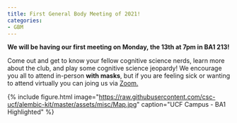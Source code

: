 ```yaml
---
title: First General Body Meeting of 2021!
categories:
- GBM
---
```


<b>We will be having our first meeting on Monday, the 13th at 7pm in BA1 213!</b> <br>

<!-- more -->

<p>
Come out and get to know your fellow cognitive science nerds, learn more about the club, and play some cognitive science jeopardy! 
We encourage you all to attend in-person <b>with masks</b>, but if you are feeling sick or wanting to attend virtually you can joing us via 
<a href="https://ucf.zoom.us/j/95843034861"> Zoom. </a> <br>
</p>


{% include figure.html image="https://raw.githubusercontent.com/csc-ucf/alembic-kit/master/assets/misc/Map.jpg" caption="UCF Campus - BA1 Highlighted" %}
